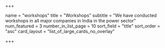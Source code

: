 +++

name = "workshops"
title = "Workshops"
subtitle = "We have conducted workshops in all major companies in India in the power sector"
num_featured = 3
number_in_list_page = 10
sort_field = "title"
sort_order = "asc"
card_layout = "list_of_large_cards_no_overlay"

+++